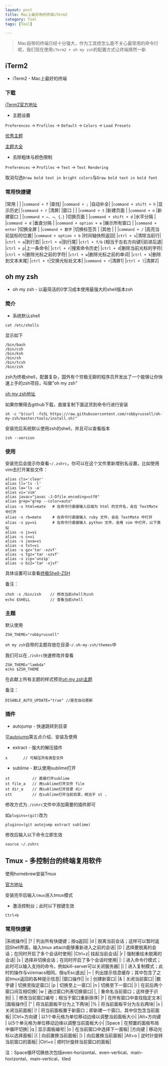 ```yaml
---
layout: post
title: Mac上最好用的终端iTerm2
category: Tool
tags: [Tool]

---
```



> Mac自带的终端已经十分强大，作为工具控怎么能不关心最常用的命令行呢，我们现在使用`iTerm2 + oh my zsh`的配置方式让终端焕然一新

## iTerm2

* iTerm2 - Mac上最好的终端

### 下载

[iTerm2官方地址](http://iterm2.com/)

* 主题设置

`Preferences` -> `Profiles` -> `Default` -> `Colors` -> `Load Presets`

[优秀主题](http://ethanschoonover.com/solarized)

[主题大全](http://iterm2colorschemes.com/)


* 去除粗体与颜色限制

`Preferences` -> `Profiles` -> `Text` -> `Text Rendering`

取消勾选`Draw bold text in bright colors`与`Draw bold text in bold font`


### 常用快捷键

|常用						|					|
|`command + f`				|查找|
|`command + ;`				|自动补全|
|`command + shift + h`		|显示历史|
|`command + r`				|清屏|
|窗口						|					|
|`command + t`				|新建页面				|
|`command + n`				|新建窗口				|
|`command + ←、→、{、}`		|切换页面				|
|`command + shift + d`		|水平分隔				|
|`command + d`				|垂直分隔				|
|`command + option + e`		|展示所有窗口			|
|`command + enter`			|切换全屏				|
|`command + 数字`			|切换标签页			|
|其他						|					|
|`command + /`				|高亮当前鼠标的位置|
|`command + option + b`		|时间轴快照返回|
|`ctrl + u`|清除当前行|
|`ctrl + a`|到行首|
|`ctrl + e`|到行尾|
|`ctrl + f/b` (相当于左右方向键)|前进后退|
|`ctrl + p`|上一条命令|
|`ctrl + r`|搜索命令历史|
|`ctrl + d`|删除当前光标的字符|
|`ctrl + h`|删除光标之前的字符|
|`ctrl + w`|删除光标之前的单词|
|`ctrl + k`|删除到文本末尾|
|`ctrl + t`|交换光标处文本|
|`command + r`|清屏1|
|`ctrl + l`|清屏2|


## oh my zsh

* oh my zsh - 以最简洁的0学习成本使用最强大的shell版本zsh

### 简介

* 系统默认shell

```
cat /etc/shells
```

显示如下

```
/bin/bash
/bin/csh
/bin/ksh
/bin/sh
/bin/tcsh
/bin/zsh
```

zsh为终极shell，配置复杂，国外有个穷极无聊的程序员开发出了一个能够让你快速上手的zsh项目，叫做"oh my zsh"

[oh my zsh地址](https://github.com/robbyrussell/oh-my-zsh)

如果你懒得去github下载，直接复制下面这货到命令行进行安装

```
sh -c "$(curl -fsSL https://raw.githubusercontent.com/robbyrussell/oh-my-zsh/master/tools/install.sh)"
```

安装完后系统默认使用zsh的shell，并且可以查看版本

```
zsh --version
```


### 使用

安装完后会提示你查看`~/.zshrc`，你可以在这个文件里新增别名设置，比如使用vim去打开某些文件：

```
alias cls='clear'
alias ll='ls -l'
alias la='ls -a'
alias vi='vim'
alias javac="javac -J-Dfile.encoding=utf8"
alias grep="grep --color=auto"
alias -s html=mate   # 在命令行直接输入后缀为 html 的文件名，会在 TextMate 中打开
alias -s rb=mate     # 在命令行直接输入 ruby 文件，会在 TextMate 中打开
alias -s py=vi       # 在命令行直接输入 python 文件，会用 vim 中打开，以下类似
alias -s js=vi
alias -s c=vi
alias -s java=vi
alias -s txt=vi
alias -s gz='tar -xzvf'
alias -s tgz='tar -xzvf'
alias -s zip='unzip'
alias -s bz2='tar -xjvf'
```

具体设置可以查看[终极Shell-ZSH](https://zhuanlan.zhihu.com/p/19556676)


备注：

```
chsh -s /bin/zsh	// 修改当前shell为zsh
echo $SHELL			// 查看当前shell
```


### 主题


默认使用

```
ZSH_THEME="robbyrussell"
```

`oh my zsh`自带的主题存放在目录`~/.oh-my-zsh/themes`中

我们可以在`./zshrc`快速修改并查看

```
ZSH_THEME="lambda"
echo $ZSH_THEME
```

在此献上所有主题的样式预览[oh my zsh主题](https://github.com/robbyrussell/oh-my-zsh/wiki/Themes)


备注：

```
DISABLE_AUTO_UPDATE="true" //是否自动更新
```

### 插件

* autojump - 快速跳转到目录

见[autojump](http://silverbulletzyp.github.io//tool/2016/08/15/homebrew.html)第五点介绍、安装及使用

* extract - 强大的解压插件

```
x		// 可解压所有类型文件
```

* sublime - 默认使用sublime打开

```
st			// 直接打开sublime
st file_a	// 用sublime打开文件 file
st dir_a	// 用sublime打开目录 dir
stt			// 在sublime打开当前目录，相当于 st .
```

修改方式为`./zshrc`文件中添加需要的插件即可

如`plugins=(git)`改为

```
plugins=(git autojump extract sublime)
```

修改后输入以下命令立即生效

```
source ~/.zshrc
```

## Tmux - 多控制台的终端复用软件

使用homebrew安装Tmux

[官方地址](http://tmux.github.io/)

安装完毕后输入`tmux`进入tmux模式

* 激活控制台；此时以下按键生效

```
Ctrl+b
```

### 常用快捷键


|系统操作||
|? | 列出所有快捷键；按q返回|
|d | 脱离当前会话；这样可以暂时返回Shell界面，输入tmux attach能够重新进入之前的会话|
|D | 选择要脱离的会话；在同时开启了多个会话时使用|
|Ctrl+z| 挂起当前会话|
|r | 强制重绘未脱离的会话|
|s | 选择并切换会话；在同时开启了多个会话时使用|
|: | 进入命令行模式；此时可以输入支持的命令，例如kill-server可以关闭服务器|
|[ | 进入复制模式；此时的操作与vi/emacs相同，按q/Esc退出|
|~ | 列出提示信息缓存；其中包含了之前tmux返回的各种提示信息|
|窗口操作||
|c | 创建新窗口|
|& | 关闭当前窗口|
|数字键 | 切换至指定窗口|
|p | 切换至上一窗口|
|n | 切换至下一窗口|
|l | 在前后两个窗口间互相切换|
|w | 通过窗口列表切换窗口|
|, | 重命名当前窗口；这样便于识别|
|. | 修改当前窗口编号；相当于窗口重新排序|
|f | 在所有窗口中查找指定文本|
|面板操作||
|” | 将当前面板平分为上下两块|
|% | 将当前面板平分为左右两块|
|x | 关闭当前面板|
|! | 将当前面板置于新窗口；即新建一个窗口，其中仅包含当前面板|
|Ctrl+方向键 | 以1个单元格为单位移动边缘以调整当前面板大小|
|Alt+方向键 | 以5个单元格为单位移动边缘以调整当前面板大小|
|Space | 在预置的面板布局中循环切换|
|q | 显示面板编号|
|o | 在当前窗口中选择下一面板|
|方向键 | 移动光标以选择面板|
|{ | 向前置换当前面板|
|} | 向后置换当前面板|
|Alt+o | 逆时针旋转当前窗口的面板|
|Ctrl+o | 顺时针旋转当前窗口的面板|


注：Space循环切换依次包括even-horizontal、even-vertical、main-horizontal、main-vertical、tiled



